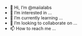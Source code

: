 - 👋 Hi, I’m @maiialabs
- 👀 I’m interested in ...
- 🌱 I’m currently learning ...
- 💞️ I’m looking to collaborate on ...
- 📫 How to reach me ...

<!---
maiialabs/maiialabs is a ✨ special ✨ repository because its `README.md` (this file) appears on your GitHub profile.
You can click the Preview link to take a look at your changes.
--->
